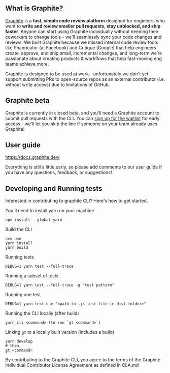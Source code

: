 ## What is Graphite?

[Graphite](https://graphite.dev) is a **fast, simple code review platform** designed for engineers who want to **write and review smaller pull requests, stay unblocked, and ship faster**.  Anyone can start using Graphite individually without needing their coworkers to change tools - we'll seamlessly sync your code changes and reviews.  We built Graphite because we missed internal code review tools like Phabricator (at Facebook) and Critique (Google) that help engineers create, approve, and ship small, incremental changes, and long-term we’re passionate about creating products & workflows that help fast-moving eng teams achieve more.

Graphite is designed to be used at work - unfortunately we don't yet support submitting PRs to open-source repos as an external contributor (i.e. without write access) due to limitations of GitHub.

## Graphite beta
Graphite is currently in closed beta, and you’ll need a Graphite account to submit pull requests with the CLI.  You can [sign up for the waitlist](https://graphite.dev) for early access - we'll let you skip the line if someone on your team already uses Graphite!

## User guide

<https://docs.graphite.dev/>

Everything is still a little early, so please add comments to our user guide if you have any questions, feedback, or suggestions!


## Developing and Running tests

Interested in contributing to graphite CLI? Here's how to get started.

You'll need to install yarn on your machine
```
npm install --global yarn
```

Build the CLI
```
nvm use
yarn install
yarn build
```

Running tests
```
DEBUG=1 yarn test --full-trace
```

Running a subset of tests
```
DEBUG=1 yarn test --full-trace -g "test pattern"
```

Running one test
```
DEBUG=1 yarn test-one "<path to .js test file in dist folder>"
```

Running the CLI locally (after build)
```
yarn cli <command> (to run `gt <command>`)
```

Linking `gt` to a locally built version (includes a build)
```
yarn develop
# then, 
gt <command>
```

By contributing to the Graphite CLI, you agree to the terms of the Graphite Individual Contributor License Agreement as defined in CLA.md
